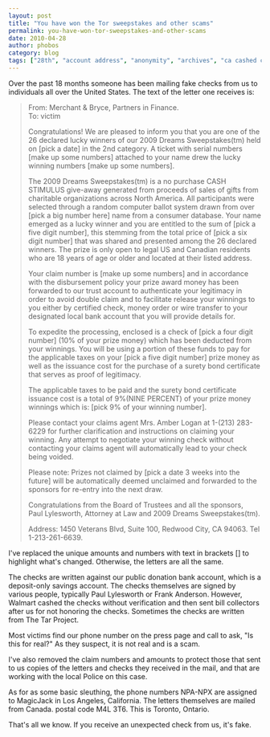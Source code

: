 ```yaml
---
layout: post
title: "You have won the Tor sweepstakes and other scams"
permalink: you-have-won-tor-sweepstakes-and-other-scams
date: 2010-04-28
author: phobos
category: blog
tags: ["28th", "account address", "anonymity", "archives", "ca cashed checks", "claim", "days", "digit dreams", "letters", "life lucky", "mail money", "post prize", "scams"]
---
```


Over the past 18 months someone has been mailing fake checks from us to individuals all over the United States. The text of the letter one receives is:

> From: Merchant & Bryce, Partners in Finance.  
> To: victim
> 
> Congratulations! We are pleased to inform you that you are one of the 26 declared lucky winners of our 2009 Dreams Sweepstakes(tm) held on [pick a date] in the 2nd category. A ticket with serial numbers [make up some numbers] attached to your name drew the lucky winning numbers [make up some numbers].
> 
> The 2009 Dreams Sweepstakes(tm) is a no purchase CASH STIMULUS give-away generated from proceeds of sales of gifts from charitable organizations across North America. All participants were selected through a random computer ballot system drawn from over [pick a big number here] name from a consumer database. Your name emerged as a lucky winner and you are entitled to the sum of [pick a five digit number], this stemming from the total price of [pick a six digit number] that was shared and presented among the 26 declared winners. The prize is only open to legal US and Canadian residents who are 18 years of age or older and located at their listed address.
> 
> Your claim number is [make up some numbers] and in accordance with the disbursement policy your prize award money has been forwarded to our trust account to authenticate your legitimacy in order to avoid double claim and to facilitate release your winnings to you either by certified check, money order or wire transfer to your designated local bank account that you will provide details for.
> 
> To expedite the processing, enclosed is a check of [pick a four digit number] (10% of your prize money) which has been deducted from your winnings. You will be using a portion of these funds to pay for the applicable taxes on your [pick a five digit number] prize money as well as the issuance cost for the purchase of a surety bond certificate that serves as proof of legitimacy.
> 
> The applicable taxes to be paid and the surety bond certificate issuance cost is a total of 9%(NINE PERCENT) of your prize money winnings which is: [pick 9% of your winning number].
> 
> Please contact your claims agent Mrs. Amber Logan at 1-(213) 283-6229 for further clarification and instructions on claiming your winning. Any attempt to negotiate your winning check without contacting your claims agent will automatically lead to your check being voided.
> 
> Please note: Prizes not claimed by [pick a date 3 weeks into the future] will be automatically deemed unclaimed and forwarded to the sponsors for re-entry into the next draw.
> 
> Congratulations from the Board of Trustees and all the sponsors,  
> Paul Lylesworth, Attorney at Law and 2009 Dreams Sweepstakes(tm).
> 
> Address: 1450 Veterans Blvd, Suite 100, Redwood City, CA 94063. Tel 1-213-261-6639.

I've replaced the unique amounts and numbers with text in brackets [] to highlight what's changed. Otherwise, the letters are all the same.

The checks are written against our public donation bank account, which is a deposit-only savings account. The checks themselves are signed by various people, typically Paul Lylesworth or Frank Anderson. However, Walmart cashed the checks without verification and then sent bill collectors after us for not honoring the checks. Sometimes the checks are written from The Tar Project.

Most victims find our phone number on the press page and call to ask, "Is this for real?" As they suspect, it is not real and is a scam.

I've also removed the claim numbers and amounts to protect those that sent to us copies of the letters and checks they received in the mail, and that are working with the local Police on this case.

As for as some basic sleuthing, the phone numbers NPA-NPX are assigned to MagicJack in Los Angeles, California. The letters themselves are mailed from Canada. postal code M4L 3T6. This is Toronto, Ontario.

That's all we know. If you receive an unexpected check from us, it's fake.


